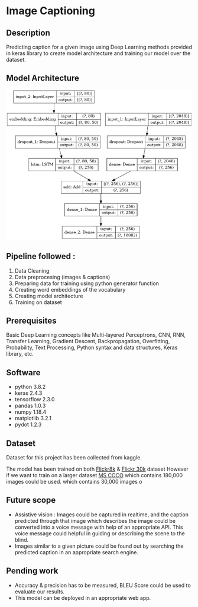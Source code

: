 # Image Captioning

## Description
Predicting caption for a given image using Deep Learning methods provided in keras library to create model architecture and training our model over the dataset.

## Model Architecture

![alt text](https://github.com/Msq-9/image-captioning/blob/master/model/image_caption_model.png?raw=true)

## Pipeline followed :
1. Data Cleaning
2. Data preprocesing (images & captions)
3. Preparing data for training using python generator function
4. Creating word embeddings of the vocabulary
5. Creating model architecture
6. Training on dataset

## Prerequisites
Basic Deep Learning concepts like Multi-layered Perceptrons, CNN, RNN, Transfer Learning, Gradient Descent, Backpropagation, Overfitting, Probability, Text Processing, Python syntax and data structures, Keras library, etc.

## Software
- python 3.8.2
- keras 2.4.3
- tensorflow 2.3.0
- pandas 1.0.3
- numpy 1.18.4
- matplotlib 3.2.1
- pydot 1.2.3

## Dataset
Dataset for this project has been collected from kaggle.

The model has been trained on both [Flickr8k](https://www.kaggle.com/shadabhussain/flickr8k) & [Flickr 30k](https://www.kaggle.com/hsankesara/flickr-image-dataset) dataset
However if we want to train on a larger dataset  [MS COCO](https://cocodataset.org/) which contains 180,000 images could be used. which contains 30,000 images o

## Future scope
- Assistive vision : Images could be captured in realtime, and the caption predicted through that image which describes the image 
could be converted into a voice message with help of an appropriate API. This voice message could helpful in guiding or describing
the scene to the blind.
- Images similar to a given picture could be found out by searching the predicted caption in an appropriate search engine.

## Pending work
- Accuracy & precision has to be measured, BLEU Score could be used to evaluate our results.
- This model can be deployed in an appropriate web app.
